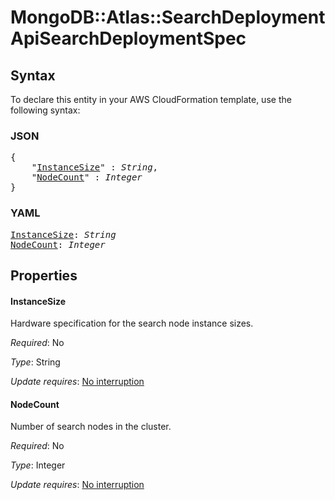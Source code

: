 # MongoDB::Atlas::SearchDeployment ApiSearchDeploymentSpec

## Syntax

To declare this entity in your AWS CloudFormation template, use the following syntax:

### JSON

<pre>
{
    "<a href="#instancesize" title="InstanceSize">InstanceSize</a>" : <i>String</i>,
    "<a href="#nodecount" title="NodeCount">NodeCount</a>" : <i>Integer</i>
}
</pre>

### YAML

<pre>
<a href="#instancesize" title="InstanceSize">InstanceSize</a>: <i>String</i>
<a href="#nodecount" title="NodeCount">NodeCount</a>: <i>Integer</i>
</pre>

## Properties

#### InstanceSize

Hardware specification for the search node instance sizes.

_Required_: No

_Type_: String

_Update requires_: [No interruption](https://docs.aws.amazon.com/AWSCloudFormation/latest/UserGuide/using-cfn-updating-stacks-update-behaviors.html#update-no-interrupt)

#### NodeCount

Number of search nodes in the cluster.

_Required_: No

_Type_: Integer

_Update requires_: [No interruption](https://docs.aws.amazon.com/AWSCloudFormation/latest/UserGuide/using-cfn-updating-stacks-update-behaviors.html#update-no-interrupt)

